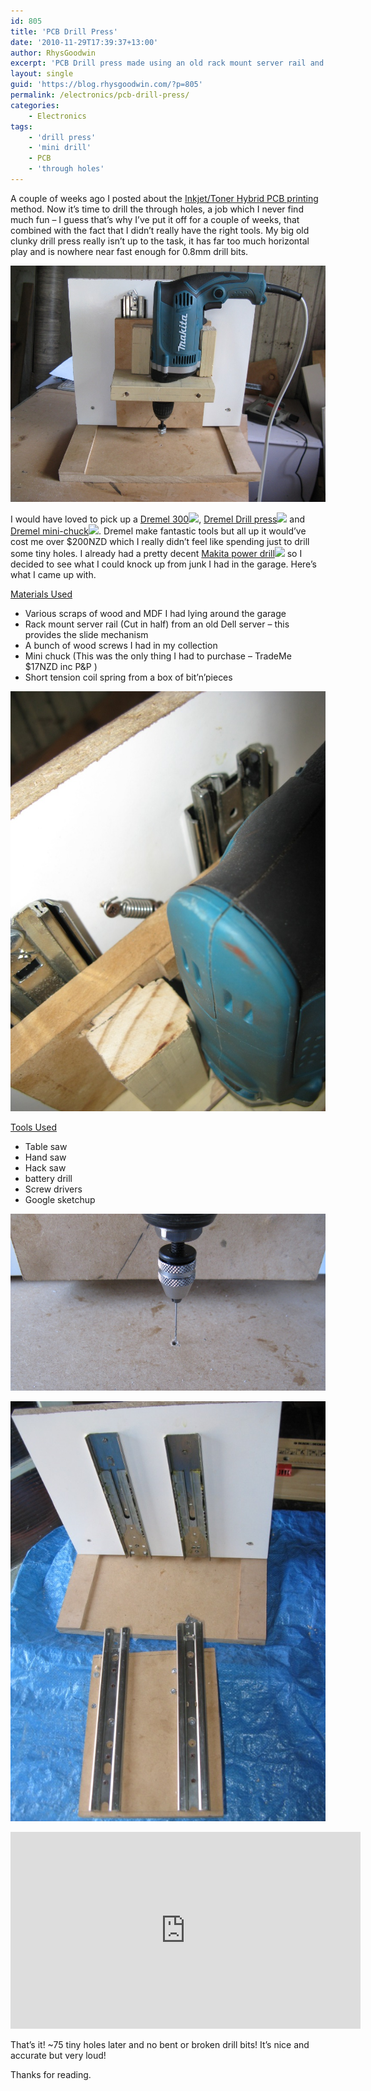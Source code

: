 ```yaml
---
id: 805
title: 'PCB Drill Press'
date: '2010-11-29T17:39:37+13:00'
author: RhysGoodwin
excerpt: 'PCB Drill press made using an old rack mount server rail and other bits''n pieces from the garage!'
layout: single
guid: 'https://blog.rhysgoodwin.com/?p=805'
permalink: /electronics/pcb-drill-press/
categories:
    - Electronics
tags:
    - 'drill press'
    - 'mini drill'
    - PCB
    - 'through holes'
---
```


A couple of weeks ago I posted about the [Inkjet/Toner Hybrid PCB printing](https://blog.rhysgoodwin.com/electronics/inkjettoner-hybrid-pcb-printing/) method. Now it’s time to drill the through holes, a job which I never find much fun – I guess that’s why I’ve put it off for a couple of weeks, that combined with the fact that I didn’t really have the right tools. My big old clunky drill press really isn’t up to the task, it has far too much horizontal play and is nowhere near fast enough for 0.8mm drill bits.

[![](/content/uploads/2010/11/PCB-Drill-Press.jpg "PCB Drill Press")](/content/uploads/2010/11/PCB-Drill-Press.jpg)

I would have loved to pick up a [Dremel 300](http://www.amazon.com/gp/product/B002BAHFBE?ie=UTF8&tag=blogrhysgoodw-20&linkCode=as2&camp=1789&creative=9325&creativeASIN=B002BAHFBE)![](https://www.assoc-amazon.com/e/ir?t=blogrhysgoodw-20&l=as2&o=1&a=B002BAHFBE), [Dremel Drill press](http://www.amazon.com/gp/product/B00068P48O?ie=UTF8&tag=blogrhysgoodw-20&linkCode=as2&camp=1789&creative=9325&creativeASIN=B00068P48O)![](https://www.assoc-amazon.com/e/ir?t=blogrhysgoodw-20&l=as2&o=1&a=B00068P48O) and [Dremel mini-chuck](http://www.amazon.com/gp/product/B0000302ZV?ie=UTF8&tag=blogrhysgoodw-20&linkCode=as2&camp=1789&creative=9325&creativeASIN=B0000302ZV)![](https://www.assoc-amazon.com/e/ir?t=blogrhysgoodw-20&l=as2&o=1&a=B0000302ZV). Dremel make fantastic tools but all up it would’ve cost me over $200NZD which I really didn’t feel like spending just to drill some tiny holes. I already had a pretty decent [Makita power drill](http://www.amazon.com/gp/product/B002QB1ADW?ie=UTF8&tag=blogrhysgoodw-20&linkCode=as2&camp=1789&creative=9325&creativeASIN=B002QB1ADW)![](https://www.assoc-amazon.com/e/ir?t=blogrhysgoodw-20&l=as2&o=1&a=B002QB1ADW) so I decided to see what I could knock up from junk I had in the garage. Here’s what I came up with.

<span style="text-decoration: underline;">Materials Used</span>

- Various scraps of wood and MDF I had lying around the garage
- Rack mount server rail (Cut in half) from an old Dell server – this provides the slide mechanism
- A bunch of wood screws I had in my collection
- Mini chuck (This was the only thing I had to purchase – TradeMe $17NZD inc P&amp;P )
- Short tension coil spring from a box of bit’n’pieces

[![](/content/uploads/2010/11/PCB-Drill-Press-Return-Spring.jpg "PCB Drill Press - Return Spring")](/content/uploads/2010/11/PCB-Drill-Press-Return-Spring.jpg)

<span style="text-decoration: underline;">Tools Used</span>

- Table saw
- Hand saw
- Hack saw
- battery drill
- Screw drivers
- Google sketchup

[![](/content/uploads/2010/11/PCB-Drill-Press-Mini-Chuck.jpg "PCB Drill Press - Mini Chuck")](/content/uploads/2010/11/PCB-Drill-Press-Mini-Chuck.jpg)

[](/content/uploads/2010/11/PCB-Drill-Press-Mini-Chuck.jpg)[![](/content/uploads/2010/11/PCB-Drill-Press-Slide-Rails.jpg "PCB Drill Press - Slide Rails")](/content/uploads/2010/11/PCB-Drill-Press-Slide-Rails.jpg)

<iframe width="560" height="315" src="https://www.youtube.com/embed/b0Rl2RWvrQc" title="YouTube video player" frameborder="0" allow="accelerometer; autoplay; clipboard-write; encrypted-media; gyroscope; picture-in-picture" allowfullscreen></iframe>

That’s it! ~75 tiny holes later and no bent or broken drill bits! It’s nice and accurate but very loud!

Thanks for reading.